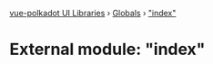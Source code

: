 [vue-polkadot UI Libraries](../README.md) › [Globals](../globals.md) › ["index"](_index_.md)

# External module: "index"


